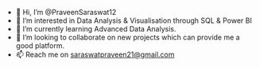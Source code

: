 - 👋 Hi, I’m @PraveenSaraswat12
- 👀 I’m interested in Data Analysis & Visualisation through SQL & Power BI
- 🌱 I’m currently learning Advanced Data Analysis.
- 💞️ I’m looking to collaborate on new projects which can provide me a good platform.
- 📫 Reach me on saraswatpraveen21@gmail.com

<!---
PraveenSaraswat12/PraveenSaraswat12 is a ✨ special ✨ repository because its `README.md` (this file) appears on your GitHub profile.
You can click the Preview link to take a look at your changes.
--->
